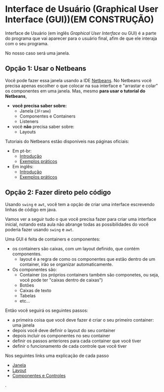 # Interface de Usuário (Graphical User Interface (GUI))(**EM CONSTRUÇÃO**)

Interface de Usuário (em inglês *Graphical User Interface* ou GUI) é a parte do programa que vai aparecer para o usuário final, afim de que ele interaja com o seu programa.

No nosso caso será uma janela.

## Opção 1: Usar o Netbeans

Você pode fazer essa janela usando a IDE [Netbeans](https://netbeans.apache.org/). No Netbeans você precisa apenas escolher o que colocar na sua interface e "arrastar e colar" os componentes em uma janela. Mas, mesmo **para usar o tutorial do Netbeans**,
 - **você precisa saber sobre:**
    - Janela (`JFrame`)
    - Componentes e Containers
    - Listeners
 - você **não** precisa saber sobre:
    - Layouts

Tutoriais do Netbeans estão disponíveis nas páginas oficiais:

 - Em pt-br:
   - [Introdução](https://netbeans.apache.org/kb/docs/java/quickstart-gui_pt_BR.html)
   - [Exemplos práticos](https://netbeans.apache.org/kb/docs/java/gui-functionality_pt_BR.html)
 - Em inglês:
   - [Introdução](https://netbeans.apache.org/kb/docs/java/quickstart-gui.html)
   - [Exemplos práticos](https://netbeans.apache.org/kb/docs/java/gui-functionality.html)








## Opção 2: Fazer direto pelo código

Usando `swing` e `awt`, você tem a opção de criar uma interface escrevendo linhas de código em java.

Vamos ver a seguir tudo o que você precisa fazer para criar uma interface inicial, notando esta aula não abrange todas as possibilidades do você poderia fazer usando `swing` e `awt`.

Uma GUI é feita de containers e componentes:
 - os containers são caixas, com um layout definido, que contém componentes.
   - layout é a regra de como os componentes que estão dentro de um container, irão se organizar automaticamente.
 - Os componentes são:
   - Container (os próprios containers também são componetes, ou seja, você pode ter "caixas dentro de caixas")
   - Botões
   - Caixas de texto
   - Tabelas
   - etc...

Então você seguirá os seguintes passos:
 - a primeira coisa que você deve fazer é criar o seu primeiro container: uma janela
 - depois você deve definir o layout do seu container
 - depois incluir os componentes no seu container
 - definir os passos anteriores para cada container que você tiver
 - definir o funcionamento de cada controle que você tiver

Nos seguintes links uma explicação de cada passo

- [Janela](janela.html)
- [Layout](layout.html)
- [Componentes e Controles](componentes.html)




.
